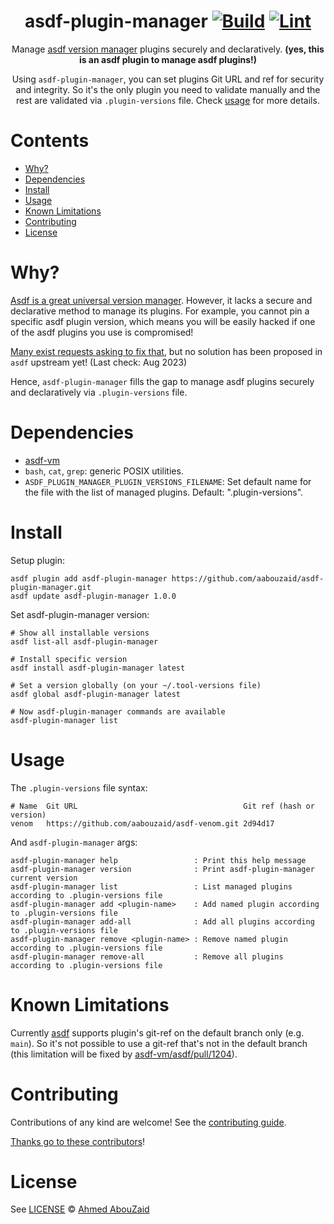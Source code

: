 <div align="center">

<!-- omit in toc -->
# asdf-plugin-manager [![Build](https://github.com/aabouzaid/asdf-plugin-manager/actions/workflows/build.yml/badge.svg)](https://github.com/aabouzaid/asdf-plugin-manager/actions/workflows/build.yml) [![Lint](https://github.com/aabouzaid/asdf-plugin-manager/actions/workflows/lint.yml/badge.svg)](https://github.com/aabouzaid/asdf-plugin-manager/actions/workflows/lint.yml)

Manage [asdf version manager](https://asdf-vm.com) plugins securely and declaratively. **(yes, this is an asdf plugin to manage asdf plugins!)**

Using `asdf-plugin-manager`, you can set plugins Git URL and ref for security and integrity. So it's the only plugin you need to validate manually and the rest are validated via `.plugin-versions` file. Check [usage](#usage) for more details.
</div>

<!-- omit in toc -->
# Contents

- [Why?](#why)
- [Dependencies](#dependencies)
- [Install](#install)
- [Usage](#usage)
- [Known Limitations](#known-limitations)
- [Contributing](#contributing)
- [License](#license)

# Why?

[Asdf is a great universal version manager](https://tech.aabouzaid.com/2022/01/asdf-vm-a-universal-version-manager-tools.html).
However, it lacks a secure and declarative method to manage its plugins. For example, you cannot pin a specific asdf plugin version, which means you will be easily hacked if one of the asdf plugins you use is compromised!

[Many exist requests asking to fix that](https://github.com/asdf-vm/asdf/issues/1577), but no solution has been proposed in `asdf` upstream yet! (Last check: Aug 2023)

Hence, `asdf-plugin-manager` fills the gap to manage asdf plugins securely and declaratively via `.plugin-versions` file.


# Dependencies

- [asdf-vm](https://asdf-vm.com/)
- `bash`, `cat`, `grep`: generic POSIX utilities.
- `ASDF_PLUGIN_MANAGER_PLUGIN_VERSIONS_FILENAME`: Set default name for the file with the list of managed plugins.
  Default: ".plugin-versions".

# Install

Setup plugin:

```shell
asdf plugin add asdf-plugin-manager https://github.com/aabouzaid/asdf-plugin-manager.git
asdf update asdf-plugin-manager 1.0.0
```

Set asdf-plugin-manager version:

```shell
# Show all installable versions
asdf list-all asdf-plugin-manager

# Install specific version
asdf install asdf-plugin-manager latest

# Set a version globally (on your ~/.tool-versions file)
asdf global asdf-plugin-manager latest

# Now asdf-plugin-manager commands are available
asdf-plugin-manager list
```

# Usage

The `.plugin-versions` file syntax:

```
# Name  Git URL                                     Git ref (hash or version)
venom   https://github.com/aabouzaid/asdf-venom.git 2d94d17
```

And `asdf-plugin-manager` args:

```
asdf-plugin-manager help                 : Print this help message
asdf-plugin-manager version              : Print asdf-plugin-manager current version
asdf-plugin-manager list                 : List managed plugins according to .plugin-versions file
asdf-plugin-manager add <plugin-name>    : Add named plugin according to .plugin-versions file
asdf-plugin-manager add-all              : Add all plugins according to .plugin-versions file
asdf-plugin-manager remove <plugin-name> : Remove named plugin according to .plugin-versions file
asdf-plugin-manager remove-all           : Remove all plugins according to .plugin-versions file
```

# Known Limitations

Currently [asdf](https://github.com/asdf-vm/asdf) supports plugin's git-ref on the default branch only (e.g. `main`). So it's not possible to use a git-ref that's not in the default branch (this limitation will be fixed by [asdf-vm/asdf/pull/1204](https://github.com/asdf-vm/asdf/pull/1204)).

# Contributing

Contributions of any kind are welcome! See the [contributing guide](contributing.md).

[Thanks go to these contributors](https://github.com/aabouzaid/asdf-plugin-manager/graphs/contributors)!

# License

See [LICENSE](LICENSE) © [Ahmed AbouZaid](https://github.com/aabouzaid/)
